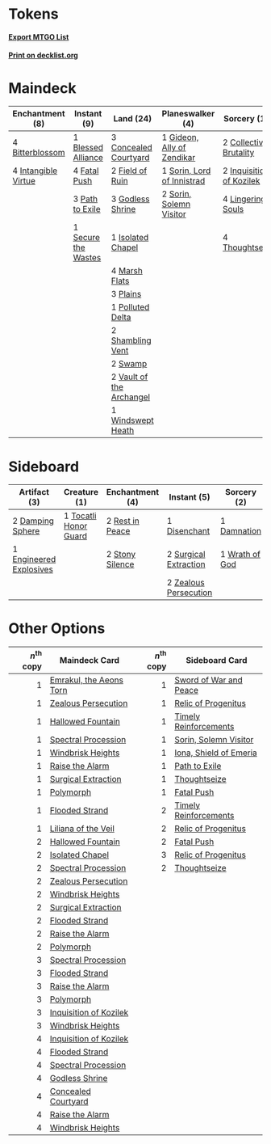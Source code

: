 # Tokens

#### [Export MTGO List](../collection/Tokens/Tokens.txt)
#### [Print on decklist.org](http://decklist.org/?deckmain=4%09Bitterblossom%0A1%09Blessed%20Alliance%0A2%09Collective%20Brutality%0A3%09Concealed%20Courtyard%0A4%09Fatal%20Push%0A2%09Field%20of%20Ruin%0A1%09Gideon,%20Ally%20of%20Zendikar%0A3%09Godless%20Shrine%0A2%09Inquisition%20of%20Kozilek%0A4%09Intangible%20Virtue%0A1%09Isolated%20Chapel%0A4%09Lingering%20Souls%0A4%09Marsh%20Flats%0A3%09Path%20to%20Exile%0A3%09Plains%0A1%09Polluted%20Delta%0A1%09Secure%20the%20Wastes%0A2%09Shambling%20Vent%0A1%09Sorin,%20Lord%20of%20Innistrad%0A2%09Sorin,%20Solemn%20Visitor%0A3%09Start%20/%20Finish%0A2%09Swamp%0A4%09Thoughtseize%0A2%09Vault%20of%20the%20Archangel%0A1%09Windswept%20Heath&deckside=1%09Damnation%0A2%09Damping%20Sphere%0A1%09Disenchant%0A1%09Engineered%20Explosives%0A2%09Rest%20in%20Peace%0A2%09Stony%20Silence%0A2%09Surgical%20Extraction%0A1%09Tocatli%20Honor%20Guard%0A1%09Wrath%20of%20God%0A2%09Zealous%20Persecution)
# Maindeck

|                                       Enchantment (8)                                        |                                         Instant (9)                                          |                                             Land (24)                                             |                                          Planeswalker (4)                                           |                                           Sorcery (12)                                            |  Unknown (3)   |
|----------------------------------------------------------------------------------------------|----------------------------------------------------------------------------------------------|---------------------------------------------------------------------------------------------------|-----------------------------------------------------------------------------------------------------|---------------------------------------------------------------------------------------------------|----------------|
|4 [Bitterblossom](http://gatherer.wizards.com/Pages/Card/Details.aspx?multiverseid=397701)    |1 [Blessed Alliance](http://gatherer.wizards.com/Pages/Card/Details.aspx?multiverseid=414302) |3 [Concealed Courtyard](http://gatherer.wizards.com/Pages/Card/Details.aspx?multiverseid=417818)   |1 [Gideon, Ally of Zendikar](http://gatherer.wizards.com/Pages/Card/Details.aspx?multiverseid=401897)|2 [Collective Brutality](http://gatherer.wizards.com/Pages/Card/Details.aspx?multiverseid=414380)  |3 Start / Finish|
|4 [Intangible Virtue](http://gatherer.wizards.com/Pages/Card/Details.aspx?multiverseid=425834)|4 [Fatal Push](http://gatherer.wizards.com/Pages/Card/Details.aspx?multiverseid=423724)       |2 [Field of Ruin](http://gatherer.wizards.com/Pages/Card/Details.aspx?multiverseid=435415)         |1 [Sorin, Lord of Innistrad](http://gatherer.wizards.com/Pages/Card/Details.aspx?multiverseid=368535)|2 [Inquisition of Kozilek](http://gatherer.wizards.com/Pages/Card/Details.aspx?multiverseid=425900)|                |
|                                                                                              |3 [Path to Exile](http://gatherer.wizards.com/Pages/Card/Details.aspx?multiverseid=370408)    |3 [Godless Shrine](http://gatherer.wizards.com/Pages/Card/Details.aspx?multiverseid=405099)        |2 [Sorin, Solemn Visitor](http://gatherer.wizards.com/Pages/Card/Details.aspx?multiverseid=386672)   |4 [Lingering Souls](http://gatherer.wizards.com/Pages/Card/Details.aspx?multiverseid=425837)       |                |
|                                                                                              |1 [Secure the Wastes](http://gatherer.wizards.com/Pages/Card/Details.aspx?multiverseid=394683)|1 [Isolated Chapel](http://gatherer.wizards.com/Pages/Card/Details.aspx?multiverseid=382189)       |                                                                                                     |4 [Thoughtseize](http://gatherer.wizards.com/Pages/Card/Details.aspx?multiverseid=438676)          |                |
|                                                                                              |                                                                                              |4 [Marsh Flats](http://gatherer.wizards.com/Pages/Card/Details.aspx?multiverseid=426064)           |                                                                                                     |                                                                                                   |                |
|                                                                                              |                                                                                              |3 [Plains](http://gatherer.wizards.com/Pages/Card/Details.aspx?multiverseid=439601)                |                                                                                                     |                                                                                                   |                |
|                                                                                              |                                                                                              |1 [Polluted Delta](http://gatherer.wizards.com/Pages/Card/Details.aspx?multiverseid=405104)        |                                                                                                     |                                                                                                   |                |
|                                                                                              |                                                                                              |2 [Shambling Vent](http://gatherer.wizards.com/Pages/Card/Details.aspx?multiverseid=402031)        |                                                                                                     |                                                                                                   |                |
|                                                                                              |                                                                                              |2 [Swamp](http://gatherer.wizards.com/Pages/Card/Details.aspx?multiverseid=439603)                 |                                                                                                     |                                                                                                   |                |
|                                                                                              |                                                                                              |2 [Vault of the Archangel](http://gatherer.wizards.com/Pages/Card/Details.aspx?multiverseid=382202)|                                                                                                     |                                                                                                   |                |
|                                                                                              |                                                                                              |1 [Windswept Heath](http://gatherer.wizards.com/Pages/Card/Details.aspx?multiverseid=405115)       |                                                                                                     |                                                                                                   |                |


# Sideboard

|                                           Artifact (3)                                           |                                          Creature (1)                                          |                                     Enchantment (4)                                      |                                          Instant (5)                                           |                                      Sorcery (2)                                      |
|--------------------------------------------------------------------------------------------------|------------------------------------------------------------------------------------------------|------------------------------------------------------------------------------------------|------------------------------------------------------------------------------------------------|---------------------------------------------------------------------------------------|
|2 [Damping Sphere](http://gatherer.wizards.com/Pages/Card/Details.aspx?multiverseid=443101)       |1 [Tocatli Honor Guard](http://gatherer.wizards.com/Pages/Card/Details.aspx?multiverseid=435194)|2 [Rest in Peace](http://gatherer.wizards.com/Pages/Card/Details.aspx?multiverseid=442021)|1 [Disenchant](http://gatherer.wizards.com/Pages/Card/Details.aspx?multiverseid=201162)         |1 [Damnation](http://gatherer.wizards.com/Pages/Card/Details.aspx?multiverseid=425888) |
|1 [Engineered Explosives](http://gatherer.wizards.com/Pages/Card/Details.aspx?multiverseid=370549)|                                                                                                |2 [Stony Silence](http://gatherer.wizards.com/Pages/Card/Details.aspx?multiverseid=425850)|2 [Surgical Extraction](http://gatherer.wizards.com/Pages/Card/Details.aspx?multiverseid=397706)|1 [Wrath of God](http://gatherer.wizards.com/Pages/Card/Details.aspx?multiverseid=4408)|
|                                                                                                  |                                                                                                |                                                                                          |2 [Zealous Persecution](http://gatherer.wizards.com/Pages/Card/Details.aspx?multiverseid=413755)|                                                                                       |


# Other Options

|*n*<sup>th</sup> copy|                                          Maindeck Card                                           |*n*<sup>th</sup> copy|                                         Sideboard Card                                          |
|--------------------:|--------------------------------------------------------------------------------------------------|--------------------:|-------------------------------------------------------------------------------------------------|
|                    1|[Emrakul, the Aeons Torn](http://gatherer.wizards.com/Pages/Card/Details.aspx?multiverseid=397905)|                    1|[Sword of War and Peace](http://gatherer.wizards.com/Pages/Card/Details.aspx?multiverseid=425822)|
|                    1|[Zealous Persecution](http://gatherer.wizards.com/Pages/Card/Details.aspx?multiverseid=413755)    |                    1|[Relic of Progenitus](http://gatherer.wizards.com/Pages/Card/Details.aspx?multiverseid=205326)   |
|                    1|[Hallowed Fountain](http://gatherer.wizards.com/Pages/Card/Details.aspx?multiverseid=405100)      |                    1|[Timely Reinforcements](http://gatherer.wizards.com/Pages/Card/Details.aspx?multiverseid=220074) |
|                    1|[Spectral Procession](http://gatherer.wizards.com/Pages/Card/Details.aspx?multiverseid=397841)    |                    1|[Sorin, Solemn Visitor](http://gatherer.wizards.com/Pages/Card/Details.aspx?multiverseid=386672) |
|                    1|[Windbrisk Heights](http://gatherer.wizards.com/Pages/Card/Details.aspx?multiverseid=287338)      |                    1|[Iona, Shield of Emeria](http://gatherer.wizards.com/Pages/Card/Details.aspx?multiverseid=397800)|
|                    1|[Raise the Alarm](http://gatherer.wizards.com/Pages/Card/Details.aspx?multiverseid=397666)        |                    1|[Path to Exile](http://gatherer.wizards.com/Pages/Card/Details.aspx?multiverseid=370408)         |
|                    1|[Surgical Extraction](http://gatherer.wizards.com/Pages/Card/Details.aspx?multiverseid=397706)    |                    1|[Thoughtseize](http://gatherer.wizards.com/Pages/Card/Details.aspx?multiverseid=438676)          |
|                    1|[Polymorph](http://gatherer.wizards.com/Pages/Card/Details.aspx?multiverseid=3353)                |                    1|[Fatal Push](http://gatherer.wizards.com/Pages/Card/Details.aspx?multiverseid=423724)            |
|                    1|[Flooded Strand](http://gatherer.wizards.com/Pages/Card/Details.aspx?multiverseid=405098)         |                    2|[Timely Reinforcements](http://gatherer.wizards.com/Pages/Card/Details.aspx?multiverseid=220074) |
|                    1|[Liliana of the Veil](http://gatherer.wizards.com/Pages/Card/Details.aspx?multiverseid=425901)    |                    2|[Relic of Progenitus](http://gatherer.wizards.com/Pages/Card/Details.aspx?multiverseid=205326)   |
|                    2|[Hallowed Fountain](http://gatherer.wizards.com/Pages/Card/Details.aspx?multiverseid=405100)      |                    2|[Fatal Push](http://gatherer.wizards.com/Pages/Card/Details.aspx?multiverseid=423724)            |
|                    2|[Isolated Chapel](http://gatherer.wizards.com/Pages/Card/Details.aspx?multiverseid=382189)        |                    3|[Relic of Progenitus](http://gatherer.wizards.com/Pages/Card/Details.aspx?multiverseid=205326)   |
|                    2|[Spectral Procession](http://gatherer.wizards.com/Pages/Card/Details.aspx?multiverseid=397841)    |                    2|[Thoughtseize](http://gatherer.wizards.com/Pages/Card/Details.aspx?multiverseid=438676)          |
|                    2|[Zealous Persecution](http://gatherer.wizards.com/Pages/Card/Details.aspx?multiverseid=413755)    |                     |                                                                                                 |
|                    2|[Windbrisk Heights](http://gatherer.wizards.com/Pages/Card/Details.aspx?multiverseid=287338)      |                     |                                                                                                 |
|                    2|[Surgical Extraction](http://gatherer.wizards.com/Pages/Card/Details.aspx?multiverseid=397706)    |                     |                                                                                                 |
|                    2|[Flooded Strand](http://gatherer.wizards.com/Pages/Card/Details.aspx?multiverseid=405098)         |                     |                                                                                                 |
|                    2|[Raise the Alarm](http://gatherer.wizards.com/Pages/Card/Details.aspx?multiverseid=397666)        |                     |                                                                                                 |
|                    2|[Polymorph](http://gatherer.wizards.com/Pages/Card/Details.aspx?multiverseid=3353)                |                     |                                                                                                 |
|                    3|[Spectral Procession](http://gatherer.wizards.com/Pages/Card/Details.aspx?multiverseid=397841)    |                     |                                                                                                 |
|                    3|[Flooded Strand](http://gatherer.wizards.com/Pages/Card/Details.aspx?multiverseid=405098)         |                     |                                                                                                 |
|                    3|[Raise the Alarm](http://gatherer.wizards.com/Pages/Card/Details.aspx?multiverseid=397666)        |                     |                                                                                                 |
|                    3|[Polymorph](http://gatherer.wizards.com/Pages/Card/Details.aspx?multiverseid=3353)                |                     |                                                                                                 |
|                    3|[Inquisition of Kozilek](http://gatherer.wizards.com/Pages/Card/Details.aspx?multiverseid=425900) |                     |                                                                                                 |
|                    3|[Windbrisk Heights](http://gatherer.wizards.com/Pages/Card/Details.aspx?multiverseid=287338)      |                     |                                                                                                 |
|                    4|[Inquisition of Kozilek](http://gatherer.wizards.com/Pages/Card/Details.aspx?multiverseid=425900) |                     |                                                                                                 |
|                    4|[Flooded Strand](http://gatherer.wizards.com/Pages/Card/Details.aspx?multiverseid=405098)         |                     |                                                                                                 |
|                    4|[Spectral Procession](http://gatherer.wizards.com/Pages/Card/Details.aspx?multiverseid=397841)    |                     |                                                                                                 |
|                    4|[Godless Shrine](http://gatherer.wizards.com/Pages/Card/Details.aspx?multiverseid=405099)         |                     |                                                                                                 |
|                    4|[Concealed Courtyard](http://gatherer.wizards.com/Pages/Card/Details.aspx?multiverseid=417818)    |                     |                                                                                                 |
|                    4|[Raise the Alarm](http://gatherer.wizards.com/Pages/Card/Details.aspx?multiverseid=397666)        |                     |                                                                                                 |
|                    4|[Windbrisk Heights](http://gatherer.wizards.com/Pages/Card/Details.aspx?multiverseid=287338)      |                     |                                                                                                 |

